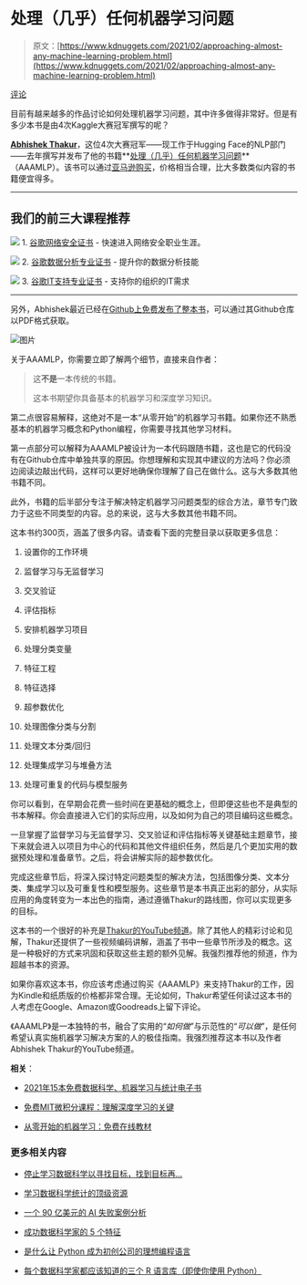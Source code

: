 # 处理（几乎）任何机器学习问题

> 原文：[https://www.kdnuggets.com/2021/02/approaching-almost-any-machine-learning-problem.html](https://www.kdnuggets.com/2021/02/approaching-almost-any-machine-learning-problem.html)

[评论](#comments)

目前有越来越多的作品讨论如何处理机器学习问题，其中许多做得非常好。但是有多少本书是由4次Kaggle大赛冠军撰写的呢？

**[Abhishek Thakur](https://www.kaggle.com/abhishek)**，这位4次大赛冠军——现工作于Hugging Face的NLP部门——去年撰写并发布了他的书籍**[处理（几乎）任何机器学习问题](https://github.com/abhishekkrthakur/approachingalmost)**（AAAMLP）。该书可以通过[亚马逊购买](https://www.amazon.com/dp/8269211508)，价格相当合理，比大多数类似内容的书籍便宜得多。

* * *

## 我们的前三大课程推荐

![](../Images/0244c01ba9267c002ef39d4907e0b8fb.png) 1\. [谷歌网络安全证书](https://www.kdnuggets.com/google-cybersecurity) - 快速进入网络安全职业生涯。

![](../Images/e225c49c3c91745821c8c0368bf04711.png) 2\. [谷歌数据分析专业证书](https://www.kdnuggets.com/google-data-analytics) - 提升你的数据分析技能

![](../Images/0244c01ba9267c002ef39d4907e0b8fb.png) 3\. [谷歌IT支持专业证书](https://www.kdnuggets.com/google-itsupport) - 支持你的组织的IT需求

* * *

另外，Abhishek最近已经在[Github上免费发布了整本书](https://github.com/abhishekkrthakur/approachingalmost)，可以通过其Github仓库以PDF格式获取。

![图片](../Images/8edfa771e8f291eea39308354f76d62c.png)

关于AAAMLP，你需要立即了解两个细节，直接来自作者：

> 这**不是**一本传统的书籍。
> 
> 这本书期望你具备基本的机器学习和深度学习知识。

第二点很容易解释，这绝对不是一本“从零开始”的机器学习书籍。如果你还不熟悉基本的机器学习概念和Python编程，你需要寻找其他学习材料。

第一点部分可以解释为AAAMLP被设计为一本代码跟随书籍，这也是它的代码没有在Github仓库中单独共享的原因。你想理解和实现其中建议的方法吗？你必须边阅读边敲出代码，这样可以更好地确保你理解了自己在做什么。这与大多数其他书籍不同。

此外，书籍的后半部分专注于解决特定机器学习问题类型的综合方法，章节专门致力于这些不同类型的内容。总的来说，这与大多数其他书籍不同。

这本书约300页，涵盖了很多内容。请查看下面的完整目录以获取更多信息：

1.  设置你的工作环境

1.  监督学习与无监督学习

1.  交叉验证

1.  评估指标

1.  安排机器学习项目

1.  处理分类变量

1.  特征工程

1.  特征选择

1.  超参数优化

1.  处理图像分类与分割

1.  处理文本分类/回归

1.  处理集成学习与堆叠方法

1.  处理可重复的代码与模型服务

你可以看到，在早期会花费一些时间在更基础的概念上，但即便这些也不是典型的书本解释。你会直接进入它们的实际应用，以及如何为自己的项目编码这些概念。

一旦掌握了监督学习与无监督学习、交叉验证和评估指标等关键基础主题章节，接下来就会进入以项目为中心的代码和其他文件组织任务，然后是几个更加实用的数据预处理和准备章节。之后，将会讲解实际的超参数优化。

完成这些章节后，将深入探讨特定问题类型的解决方法，包括图像分类、文本分类、集成学习以及可重复性和模型服务。这些章节是本书真正出彩的部分，从实际应用的角度转变为一本出色的指南，通过遵循Thakur的路线图，你可以实现更多的目标。

这本书的一个很好的补充是[Thakur的YouTube频道](https://www.youtube.com/AbhishekThakurAbhi)。除了其他人的精彩讨论和见解，Thakur还提供了一些视频编码讲解，涵盖了书中一些章节所涉及的概念。这是一种极好的方式来巩固和获取这些主题的额外见解。我强烈推荐他的频道，作为超越书本的资源。

如果你喜欢这本书，你应该考虑通过购买《AAAMLP》来支持Thakur的工作，因为Kindle和纸质版的价格都非常合理。无论如何，Thakur希望任何读过这本书的人考虑在Google、Amazon或Goodreads上留下评论。

《AAAMLP》是一本独特的书，融合了实用的“*如何做*”与示范性的“*可以做*”，是任何希望认真实施机器学习解决方案的人的极佳指南。我强烈推荐这本书以及作者Abhishek Thakur的YouTube频道。

**相关**：

+   [2021年15本免费数据科学、机器学习与统计电子书](/2020/12/15-free-data-science-machine-learning-statistics-ebooks-2021.html)

+   [免费MIT微积分课程：理解深度学习的关键](/2020/07/free-mit-courses-calculus-key-deep-learning.html)

+   [从零开始的机器学习：免费在线教材](/2020/09/machine-learning-from-scratch-free-online-textbook.html)

### 更多相关内容

+   [停止学习数据科学以寻找目标，找到目标再...](https://www.kdnuggets.com/2021/12/stop-learning-data-science-find-purpose.html)

+   [学习数据科学统计的顶级资源](https://www.kdnuggets.com/2021/12/springboard-top-resources-learn-data-science-statistics.html)

+   [一个 90 亿美元的 AI 失败案例分析](https://www.kdnuggets.com/2021/12/9b-ai-failure-examined.html)

+   [成功数据科学家的 5 个特征](https://www.kdnuggets.com/2021/12/5-characteristics-successful-data-scientist.html)

+   [是什么让 Python 成为初创公司的理想编程语言](https://www.kdnuggets.com/2021/12/makes-python-ideal-programming-language-startups.html)

+   [每个数据科学家都应该知道的三个 R 语言库（即使你使用 Python）](https://www.kdnuggets.com/2021/12/three-r-libraries-every-data-scientist-know-even-python.html)
